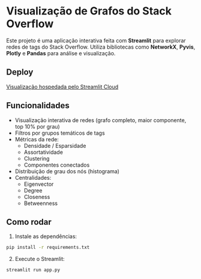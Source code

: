 # Visualização de Grafos do Stack Overflow

Este projeto é uma aplicação interativa feita com **Streamlit** para explorar redes de tags do Stack Overflow. Utiliza bibliotecas como **NetworkX**, **Pyvis**, **Plotly** e **Pandas** para análise e visualização.

## Deploy

[Visualização hospedada pelo Streamlit Cloud](https://graphview-stack-overflow.streamlit.app)

## Funcionalidades

- Visualização interativa de redes (grafo completo, maior componente, top 10% por grau)
- Filtros por grupos temáticos de tags
- Métricas da rede:
  - Densidade / Esparsidade
  - Assortatividade
  - Clustering
  - Componentes conectados
- Distribuição de grau dos nós (histograma)
- Centralidades:
  - Eigenvector
  - Degree
  - Closeness
  - Betweenness

## Como rodar

1. Instale as dependências:

```bash
pip install -r requirements.txt
```

2. Execute o Streamlit:

```bash
streamlit run app.py
```
